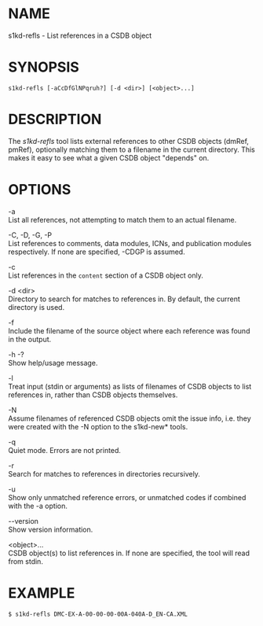 NAME
====

s1kd-refls - List references in a CSDB object

SYNOPSIS
========

    s1kd-refls [-aCcDfGlNPqruh?] [-d <dir>] [<object>...]

DESCRIPTION
===========

The *s1kd-refls* tool lists external references to other CSDB objects (dmRef, pmRef), optionally matching them to a filename in the current directory. This makes it easy to see what a given CSDB object "depends" on.

OPTIONS
=======

-a  
List all references, not attempting to match them to an actual filename.

-C, -D, -G, -P  
List references to comments, data modules, ICNs, and publication modules respectively. If none are specified, -CDGP is assumed.

-c  
List references in the `content` section of a CSDB object only.

-d &lt;dir&gt;  
Directory to search for matches to references in. By default, the current directory is used.

-f  
Include the filename of the source object where each reference was found in the output.

-h -?  
Show help/usage message.

-l  
Treat input (stdin or arguments) as lists of filenames of CSDB objects to list references in, rather than CSDB objects themselves.

-N  
Assume filenames of referenced CSDB objects omit the issue info, i.e. they were created with the -N option to the s1kd-new\* tools.

-q  
Quiet mode. Errors are not printed.

-r  
Search for matches to references in directories recursively.

-u  
Show only unmatched reference errors, or unmatched codes if combined with the -a option.

--version  
Show version information.

&lt;object&gt;...  
CSDB object(s) to list references in. If none are specified, the tool will read from stdin.

EXAMPLE
=======

    $ s1kd-refls DMC-EX-A-00-00-00-00A-040A-D_EN-CA.XML
